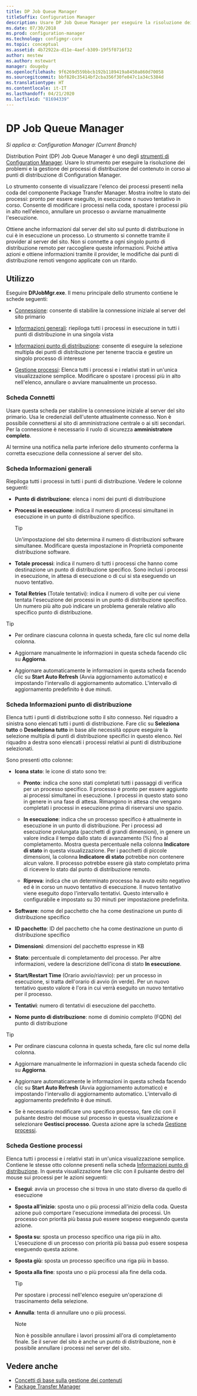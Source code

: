 ```yaml
---
title: DP Job Queue Manager
titleSuffix: Configuration Manager
description: Usare DP Job Queue Manager per eseguire la risoluzione dei problemi e la gestione dei processi di distribuzione del contenuto ai punti di distribuzione di Configuration Manager.
ms.date: 07/30/2018
ms.prod: configuration-manager
ms.technology: configmgr-core
ms.topic: conceptual
ms.assetid: 4b72922a-d11e-4aef-b309-19f5f0716f32
author: mestew
ms.author: mstewart
manager: dougeby
ms.openlocfilehash: 9f6269d559bbcb192b1189419a8450a860d70058
ms.sourcegitcommit: bbf820c35414bf2cba356f30fe047c1a34c5384d
ms.translationtype: HT
ms.contentlocale: it-IT
ms.lasthandoff: 04/21/2020
ms.locfileid: "81694339"
---
```

# <a name="dp-job-queue-manager"></a>DP Job Queue Manager

*Si applica a: Configuration Manager (Current Branch)*

Distribution Point (DP) Job Queue Manager è uno degli [strumenti di Configuration Manager](tools.md). Usare lo strumento per eseguire la risoluzione dei problemi e la gestione dei processi di distribuzione del contenuto in corso ai punti di distribuzione di Configuration Manager. 

Lo strumento consente di visualizzare l'elenco dei processi presenti nella coda del componente Package Transfer Manager. Mostra inoltre lo stato dei processi: pronto per essere eseguito, in esecuzione o nuovo tentativo in corso. Consente di modificare i processi nella coda, spostare i processi più in alto nell'elenco, annullare un processo o avviarne manualmente l'esecuzione.

Ottiene anche informazioni dal server del sito sul punto di distribuzione in cui è in esecuzione un processo. Lo strumento si connette tramite il provider al server del sito. Non si connette a ogni singolo punto di distribuzione remoto per raccogliere queste informazioni. Poiché attiva azioni e ottiene informazioni tramite il provider, le modifiche dai punti di distribuzione remoti vengono applicate con un ritardo.



## <a name="usage"></a>Utilizzo

Eseguire **DPJobMgr.exe**. Il menu principale dello strumento contiene le schede seguenti: 

- [Connessione](#bkmk_connect): consente di stabilire la connessione iniziale al server del sito primario  

- [Informazioni generali](#bkmk_overview): riepiloga tutti i processi in esecuzione in tutti i punti di distribuzione in una singola vista  

- [Informazioni punto di distribuzione](#bkmk_dp-info): consente di eseguire la selezione multipla dei punti di distribuzione per tenerne traccia e gestire un singolo processo di interesse  

- [Gestione processi](#bkmk_manage-jobs): Elenca tutti i processi e i relativi stati in un'unica visualizzazione semplice. Modificare o spostare i processi più in alto nell'elenco, annullare o avviare manualmente un processo.  


### <a name="connect-tab"></a><a name="bkmk_connect"></a> Scheda Connetti

Usare questa scheda per stabilire la connessione iniziale al server del sito primario. Usa le credenziali dell'utente attualmente connesso. Non è possibile connettersi al sito di amministrazione centrale o ai siti secondari. Per la connessione è necessario il ruolo di sicurezza **amministratore completo**.

Al termine una notifica nella parte inferiore dello strumento conferma la corretta esecuzione della connessione al server del sito. 


### <a name="overview-tab"></a><a name="bkmk_overview"></a> Scheda Informazioni generali

Riepiloga tutti i processi in tutti i punti di distribuzione. Vedere le colonne seguenti:  

- **Punto di distribuzione**: elenca i nomi dei punti di distribuzione  

- **Processi in esecuzione**: indica il numero di processi simultanei in esecuzione in un punto di distribuzione specifico.  

    > [!Tip]  
    > Un'impostazione del sito determina il numero di distribuzioni software simultanee. Modificare questa impostazione in Proprietà componente distribuzione software.  

- **Totale processi**: indica il numero di tutti i processi che hanno come destinazione un punto di distribuzione specifico. Sono inclusi i processi in esecuzione, in attesa di esecuzione o di cui si sta eseguendo un nuovo tentativo.  

- **Total Retries** (Totale tentativi): indica il numero di volte per cui viene tentata l'esecuzione dei processi in un punto di distribuzione specifico. Un numero più alto può indicare un problema generale relativo allo specifico punto di distribuzione.  


> [!Tip]  
> - Per ordinare ciascuna colonna in questa scheda, fare clic sul nome della colonna.  
> 
> - Aggiornare manualmente le informazioni in questa scheda facendo clic su **Aggiorna**.  
> 
> - Aggiornare automaticamente le informazioni in questa scheda facendo clic su **Start Auto Refresh** (Avvia aggiornamento automatico) e impostando l'intervallo di aggiornamento automatico. L'intervallo di aggiornamento predefinito è due minuti.  


### <a name="distribution-point-info-tab"></a><a name="bkmk_dp-info"></a> Scheda Informazioni punto di distribuzione

Elenca tutti i punti di distribuzione sotto il sito connesso. Nel riquadro a sinistra sono elencati tutti i punti di distribuzione. Fare clic su **Seleziona tutto** o **Deseleziona tutto** in base alle necessità oppure eseguire la selezione multipla di punti di distribuzione specifici in questo elenco. Nel riquadro a destra sono elencati i processi relativi ai punti di distribuzione selezionati.

Sono presenti otto colonne:  

- **Icona stato**: le icone di stato sono tre:  

    - **Pronto**: indica che sono stati completati tutti i passaggi di verifica per un processo specifico. Il processo è pronto per essere aggiunto ai processi simultanei in esecuzione. I processi in questo stato sono in genere in una fase di attesa. Rimangono in attesa che vengano completati i processi in esecuzione prima di riservarsi uno spazio.  

    - **In esecuzione**: indica che un processo specifico è attualmente in esecuzione in un punto di distribuzione. Per i processi ad esecuzione prolungata (pacchetti di grandi dimensioni), in genere un valore indica il tempo dallo stato di avanzamento (%) fino al completamento. Mostra questa percentuale nella colonna **Indicatore di stato** in questa visualizzazione. Per i pacchetti di piccole dimensioni, la colonna **Indicatore di stato** potrebbe non contenere alcun valore. Il processo potrebbe essere già stato completato prima di ricevere lo stato dal punto di distribuzione remoto.  

    - **Riprova**: indica che un determinato processo ha avuto esito negativo ed è in corso un nuovo tentativo di esecuzione. Il nuovo tentativo viene eseguito dopo l'intervallo tentativi. Questo intervallo è configurabile e impostato su 30 minuti per impostazione predefinita.  

- **Software**: nome del pacchetto che ha come destinazione un punto di distribuzione specifico  

- **ID pacchetto**: ID del pacchetto che ha come destinazione un punto di distribuzione specifico  

- **Dimensioni**: dimensioni del pacchetto espresse in KB  

- **Stato**: percentuale di completamento del processo. Per altre informazioni, vedere la descrizione dell'icona di stato **In esecuzione**.  

- **Start/Restart Time** (Orario avvio/riavvio): per un processo in esecuzione, si tratta dell'orario di avvio (in verde). Per un nuovo tentativo questo valore è l'ora in cui verrà eseguito un nuovo tentativo per il processo.  

- **Tentativi**: numero di tentativi di esecuzione del pacchetto.  

- **Nome punto di distribuzione**: nome di dominio completo (FQDN) del punto di distribuzione  

> [!Tip]  
> - Per ordinare ciascuna colonna in questa scheda, fare clic sul nome della colonna.  
> 
> - Aggiornare manualmente le informazioni in questa scheda facendo clic su **Aggiorna**.  
> 
> - Aggiornare automaticamente le informazioni in questa scheda facendo clic su **Start Auto Refresh** (Avvia aggiornamento automatico) e impostando l'intervallo di aggiornamento automatico. L'intervallo di aggiornamento predefinito è due minuti.  
> 
> - Se è necessario modificare uno specifico processo, fare clic con il pulsante destro del mouse sul processo in questa visualizzazione e selezionare **Gestisci processo**. Questa azione apre la scheda [Gestione processi](#bkmk_manage-jobs).  


### <a name="manage-jobs-tab"></a><a name="bkmk_manage-jobs"></a> Scheda Gestione processi

Elenca tutti i processi e i relativi stati in un'unica visualizzazione semplice. Contiene le stesse otto colonne presenti nella scheda [Informazioni punto di distribuzione](#bkmk_dp-info). In questa visualizzazione fare clic con il pulsante destro del mouse sui processi per le azioni seguenti:  

- **Esegui**: avvia un processo che si trova in uno stato diverso da quello di esecuzione  

- **Sposta all'inizio**: sposta uno o più processi all'inizio della coda. Questa azione può comportare l'esecuzione immediata dei processi. Un processo con priorità più bassa può essere sospeso eseguendo questa azione.  

- **Sposta su**: sposta un processo specifico una riga più in alto. L'esecuzione di un processo con priorità più bassa può essere sospesa eseguendo questa azione.  

- **Sposta giù**: sposta un processo specifico una riga più in basso.  

- **Sposta alla fine**: sposta uno o più processi alla fine della coda.  

    > [!Tip]  
    > Per spostare i processi nell'elenco eseguire un'operazione di trascinamento della selezione.  

- **Annulla**: tenta di annullare uno o più processi.  

    > [!Note]  
    > Non è possibile annullare i lavori prossimi all'ora di completamento finale. Se il server del sito è anche un punto di distribuzione, non è possibile annullare i processi nel server del sito.  



## <a name="see-also"></a>Vedere anche

- [Concetti di base sulla gestione dei contenuti](../plan-design/hierarchy/fundamental-concepts-for-content-management.md)
- [Package Transfer Manager](../plan-design/hierarchy/package-transfer-manager.md)
